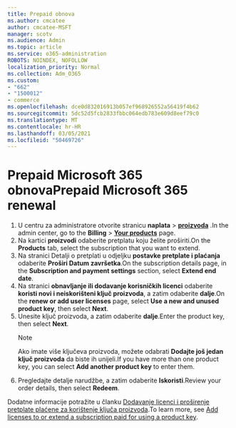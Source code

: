 ```yaml
---
title: Prepaid obnova
ms.author: cmcatee
author: cmcatee-MSFT
manager: scotv
ms.audience: Admin
ms.topic: article
ms.service: o365-administration
ROBOTS: NOINDEX, NOFOLLOW
localization_priority: Normal
ms.collection: Adm_O365
ms.custom:
- "662"
- "1500012"
- commerce
ms.openlocfilehash: dce0d832016913b057ef968926552a56419f4b62
ms.sourcegitcommit: 5dc52d5fcb2833fbbc064edb783e609d8eef79c0
ms.translationtype: MT
ms.contentlocale: hr-HR
ms.lasthandoff: 03/05/2021
ms.locfileid: "50469726"
---
```

# <a name="prepaid-microsoft-365-renewal"></a><span data-ttu-id="540f4-102">Prepaid Microsoft 365 obnova</span><span class="sxs-lookup"><span data-stu-id="540f4-102">Prepaid Microsoft 365 renewal</span></span>

1. <span data-ttu-id="540f4-103">U centru za administratore otvorite stranicu **naplata** \> **[proizvoda](https://go.microsoft.com/fwlink/p/?linkid=842054)** .</span><span class="sxs-lookup"><span data-stu-id="540f4-103">In the admin center, go to the **Billing** \> **[Your products](https://go.microsoft.com/fwlink/p/?linkid=842054)** page.</span></span>
2. <span data-ttu-id="540f4-104">Na kartici **proizvodi** odaberite pretplatu koju želite proširiti.</span><span class="sxs-lookup"><span data-stu-id="540f4-104">On the **Products** tab, select the subscription that you want to extend.</span></span>
3. <span data-ttu-id="540f4-105">Na stranici Detalji o pretplati u odjeljku **postavke pretplate i plaćanja** odaberite **Proširi Datum završetka**.</span><span class="sxs-lookup"><span data-stu-id="540f4-105">On the subscription details page, in the **Subscription and payment settings** section, select **Extend end date**.</span></span>
4. <span data-ttu-id="540f4-106">Na stranici **obnavljanje ili dodavanje korisničkih licenci** odaberite **koristi novi i neiskorišteni ključ proizvoda**, a zatim odaberite **dalje**.</span><span class="sxs-lookup"><span data-stu-id="540f4-106">On the **renew or add user licenses** page, select **Use a new and unused product key**, then select **Next**.</span></span>
5. <span data-ttu-id="540f4-107">Unesite ključ proizvoda, a zatim odaberite **dalje**.</span><span class="sxs-lookup"><span data-stu-id="540f4-107">Enter the product key, then select **Next**.</span></span>
    > [!NOTE]
    > <span data-ttu-id="540f4-108">Ako imate više ključeva proizvoda, možete odabrati **Dodajte još jedan ključ proizvoda** da biste ih unijeli.</span><span class="sxs-lookup"><span data-stu-id="540f4-108">If you have more than one product key, you can select **Add another product key** to enter them.</span></span>
6. <span data-ttu-id="540f4-109">Pregledajte detalje narudžbe, a zatim odaberite **Iskoristi**.</span><span class="sxs-lookup"><span data-stu-id="540f4-109">Review your order details, then select **Redeem**.</span></span>

<span data-ttu-id="540f4-110">Dodatne informacije potražite u članku [Dodavanje licenci i proširenje pretplate plaćene za korištenje ključa proizvoda](https://docs.microsoft.com/microsoft-365/commerce/licenses/add-licenses-using-product-key).</span><span class="sxs-lookup"><span data-stu-id="540f4-110">To learn more, see [Add licenses to or extend a subscription paid for using a product key](https://docs.microsoft.com/microsoft-365/commerce/licenses/add-licenses-using-product-key).</span></span>